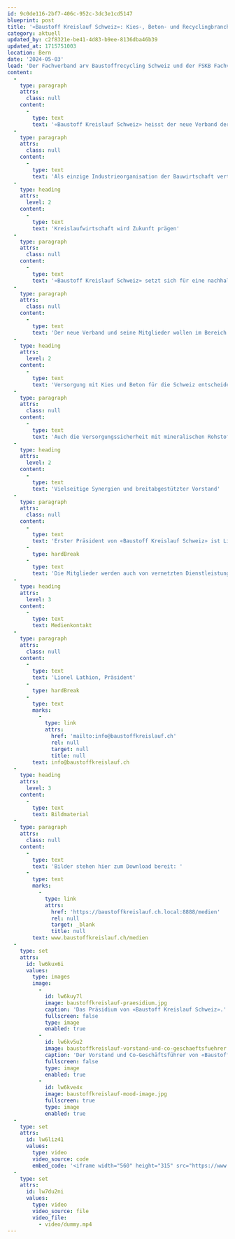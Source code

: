 ```yaml
---
id: 9c0de116-2bf7-406c-952c-3dc3e1cd5147
blueprint: post
title: '«Baustoff Kreislauf Schweiz»: Kies-, Beton- und Recyclingbranche bündelt Kräfte in neuem Fachverband'
category: aktuell
updated_by: c2f8321e-be41-4d83-b9ee-8136dba46b39
updated_at: 1715751003
location: Bern
date: '2024-05-03'
lead: 'Der Fachverband arv Baustoffrecycling Schweiz und der FSKB Fachverband der Schweizerischen Kies- und Betonindustrie haben heute ihre Fusion beschlossen. Mit dem Zusammenschluss zu «Baustoff Kreislauf Schweiz» entsteht ein starker neuer Fachverband, der die Zukunft der Bau- und Recyclingwirtschaft in der Schweiz prägen und mitgestalten will. Die Versorgungssicherheit unseres Landes mit mineralischen Rohstoffen sowie das werterhaltende Schliessen der Kreisläufe unserer Baustoffe stehen dabei im Zentrum.'
content:
  -
    type: paragraph
    attrs:
      class: null
    content:
      -
        type: text
        text: '«Baustoff Kreislauf Schweiz» heisst der neue Verband der Kies-, Beton- und Recyclingbranche. Am heutigen Gründungstag haben rund 400 Mitglieder die Fusion von arv Baustoffrecycling Schweiz mit dem FSKB Fachverband der Schweizerischen Kies und Betonindustrie formalisiert, nachdem die Mitglieder der beiden Verbände in ihren Mitgliederversammlungen ihre Zustimmung für den Zusammenschluss gegeben hatten. Der neue Verband will die gemeinsamen Kräfte bündeln, die Fachkompetenzen weiter ausbauen, kommende Herausforderungen antizipieren und die Zukunft der Schweizer Bauwirtschaft aktiv mitgestalten.'
  -
    type: paragraph
    attrs:
      class: null
    content:
      -
        type: text
        text: 'Als einzige Industrieorganisation der Bauwirtschaft vertritt der neue Verband die Interessen aller Beteiligten auf der Basis einer qualitativ hochwertigen Kreislaufwirtschaft: von der Gewinnung über das mehrfache Belassen im Kreislauf bis hin zur Ablagerung. «Baustoff Kreislauf Schweiz» weist im Bereich der mineralischen Baumaterialien bereits bei Gründung einen Organisationsgrad von über 80 Prozent aus und vertritt mehr als 1’000 Schweizer Kiesabbaustellen, Betonwerke sowie Recyclingstellen. Er will in Koordination mit den Planungsbehörden zu Rahmenbedingungen beitragen, welche die nachhaltige Versorgung der Bauwirtschaft mit mineralischen Roh- und Baustoffen gewährleisten und so auch dafür sorgen, dass die rund 100’000 Arbeitsplätze im Bauhauptgewerbe für die Zukunft gesichert werden.'
  -
    type: heading
    attrs:
      level: 2
    content:
      -
        type: text
        text: 'Kreislaufwirtschaft wird Zukunft prägen'
  -
    type: paragraph
    attrs:
      class: null
    content:
      -
        type: text
        text: '«Baustoff Kreislauf Schweiz» setzt sich für eine nachhaltige und umweltfreundliche Nutzung mineralischer Rohstoffe ein. Dies insbesondere vor dem Hintergrund der zunehmenden Knappheit an Ressourcen. Es geht darum, Baustoffe im Kreislauf zu halten, was von Gesellschaft und Politik zu Recht erwartet wird. Das Thema Kreislaufwirtschaft, welches die Wirtschaft und insbesondere die Baubranche bereits in den vergangenen Jahren prägte und in Zukunft massiv an Bedeutung gewinnen wird, soll darum im Zentrum der Verbandsaktivitäten stehen. Hierfür sollen innovative Technologien und Methoden für den umweltschonenden Abbau und die Aufbereitung von mineralischen Rohstoffen und Recyclingbaustoffen vorangetrieben werden. Dazu wird die Zusammenarbeit zwischen Hochschulen, Forschungseinrichtungen und Unternehmen intensiviert und so ein neues Kompetenzzentrum geschaffen.'
  -
    type: paragraph
    attrs:
      class: null
    content:
      -
        type: text
        text: 'Der neue Verband und seine Mitglieder wollen im Bereich Baustoffe mithelfen, mit qualitativ hochwertigen Kreisläufen und umweltschonenden Sanierungen die Abfallmengen zu reduzieren und so zur Begrenzung des ökologischen Fussabdrucks sowie zu einer nachhaltigen Schweiz beitragen. Insbesondere die Nutzung von Kiesgruben als Lebensraum für Fauna und Flora bieten hier zusätzliches Potenzial. So werden nach Ende des Kiesabbaus die Flächen rekultiviert und renaturiert, sodass die Qualität der Böden mindestens so hochwertig wird wie vor dem Abbau. Die Natur wird ganz selbstverständlich in die Kreislaufwirtschaft eingebunden.'
  -
    type: heading
    attrs:
      level: 2
    content:
      -
        type: text
        text: 'Versorgung mit Kies und Beton für die Schweiz entscheidend'
  -
    type: paragraph
    attrs:
      class: null
    content:
      -
        type: text
        text: 'Auch die Versorgungssicherheit mit mineralischen Rohstoffen und die Entsorgungssicherheit der anfallenden Rückbaumaterialen wird aufgrund der sich zuspitzenden Ressourcenknappheit ein wichtiges Thema von «Baustoff Kreislauf Schweiz» sein. Die grossen, standortgebundenen Flächen, auf die Verbandsmitglieder für das Aufbereiten von Kies und Rückbaumaterialien angewiesen sind, werden immer knapper. Dies, als Folge von immer zahlreicher werdenden Schutzbestimmungen und der Zunahme der Bedürfnisse der Bevölkerung nach Wohn-, Freizeit und Arbeitsraum. Versorgungsengpässe wären für die Schweiz indes irreversibel. Wenn aufgrund der Bewilligungsproblematik die mineralischen Ressourcen ausgehen, wären Unternehmen sowie das Land und seine Bevölkerung mit einem grundlegenden Problem konfrontiert. Der Verband will sich darum dafür einsetzen, dass auch in Zukunft die Versorgung von Baustellen mit hochwertigen Baustoffen gewährleistet bleibt und diese fachgerecht für die Wiederverwendung aufbereitet werden.'
  -
    type: heading
    attrs:
      level: 2
    content:
      -
        type: text
        text: 'Vielseitige Synergien und breitabgestützter Vorstand'
  -
    type: paragraph
    attrs:
      class: null
    content:
      -
        type: text
        text: 'Erster Präsident von «Baustoff Kreislauf Schweiz» ist Lionel Lathion, Präsident der Lathion Group SA und dipl. Bau-ing. ETH. Christoph Duijts, CEO der KIBAG, und Stefan Eberhard, Inhaber der stefan eberhard ag, stehen ihm als Vize-Präsidenten zur Seite. Der neue 14-köpfige Verbandsvorstand ist fachlich wie regional breit abgestützt und soll insbesondere auch die Zusammenarbeit mit den Kantonalverbänden intensivieren. Hier geht es darum die wichtigen Themen auch auf lokaler Ebene in Politik und Gesellschaft einzubringen. Mit dem Zusammenschluss der beiden Verbände wird zusätzlich viel Wissen gebündelt. Die neue Geschäftsstelle von «Baustoff Kreislauf Schweiz» kann auf die Expertise und Erfahrung von 19 Mitarbeitenden aus den Bereichen Politik, Technik, Natur & Boden sowie Bildungsangebote zählen.'
      -
        type: hardBreak
      -
        type: text
        text: 'Die Mitglieder werden auch von vernetzten Dienstleistungen profitieren. Gleichzeitig steht der Politik und den Behörden auf nationaler, kantonaler und regionaler Ebene eine zentrale Anlaufstelle zur Verfügung, die über eine hohe Fach- und Lösungskompetenz verfügt.'
  -
    type: heading
    attrs:
      level: 3
    content:
      -
        type: text
        text: Medienkontakt
  -
    type: paragraph
    attrs:
      class: null
    content:
      -
        type: text
        text: 'Lionel Lathion, Präsident'
      -
        type: hardBreak
      -
        type: text
        marks:
          -
            type: link
            attrs:
              href: 'mailto:info@baustoffkreislauf.ch'
              rel: null
              target: null
              title: null
        text: info@baustoffkreislauf.ch
  -
    type: heading
    attrs:
      level: 3
    content:
      -
        type: text
        text: Bildmaterial
  -
    type: paragraph
    attrs:
      class: null
    content:
      -
        type: text
        text: 'Bilder stehen hier zum Download bereit: '
      -
        type: text
        marks:
          -
            type: link
            attrs:
              href: 'https://baustoffkreislauf.ch.local:8888/medien'
              rel: null
              target: _blank
              title: null
        text: www.baustoffkreislauf.ch/medien
  -
    type: set
    attrs:
      id: lw6kux6i
      values:
        type: images
        image:
          -
            id: lw6kuy7l
            image: baustoffkreislauf-praesidium.jpg
            caption: 'Das Präsidium von «Baustoff Kreislauf Schweiz».'
            fullscreen: false
            type: image
            enabled: true
          -
            id: lw6kv5u2
            image: baustoffkreislauf-vorstand-und-co-geschaeftsfuehrer.jpg
            caption: 'Der Vorstand und Co-Geschäftsführer von «Baustoff Kreislauf Schweiz».'
            fullscreen: false
            type: image
            enabled: true
          -
            id: lw6kve4x
            image: baustoffkreislauf-mood-image.jpg
            fullscreen: true
            type: image
            enabled: true
  -
    type: set
    attrs:
      id: lw6liz41
      values:
        type: video
        video_source: code
        embed_code: '<iframe width="560" height="315" src="https://www.youtube.com/embed/qSmSM86jOgg?si=YXAmw_fs8G_u1OMk" title="YouTube video player" frameborder="0" allow="accelerometer; autoplay; clipboard-write; encrypted-media; gyroscope; picture-in-picture; web-share" referrerpolicy="strict-origin-when-cross-origin" allowfullscreen></iframe>'
  -
    type: set
    attrs:
      id: lw7du2ni
      values:
        type: video
        video_source: file
        video_file:
          - video/dummy.mp4
---
```

